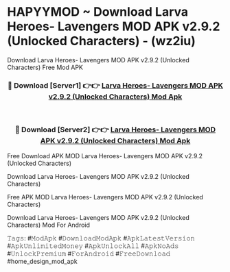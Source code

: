 # HAPYYMOD ~ Download Larva Heroes- Lavengers MOD APK v2.9.2 (Unlocked Characters) - (wz2iu)
Download Larva Heroes- Lavengers MOD APK v2.9.2 (Unlocked Characters) Free Mod APK

<div align="center">
<h3>🔴 Download [Server1] 👉👉 <a href="https://apk-comot.site?title=Larva_Heroes-_Lavengers_MOD_APK_v2.9.2_(Unlocked_Characters)">Larva Heroes- Lavengers MOD APK v2.9.2 (Unlocked Characters) Mod Apk</a></h3><br>

<h3>🔴 Download [Server2] 👉👉 <a href="https://apk-comot.site?title=Larva_Heroes-_Lavengers_MOD_APK_v2.9.2_(Unlocked_Characters)">Larva Heroes- Lavengers MOD APK v2.9.2 (Unlocked Characters) Mod Apk</a></h3>
</div>


Free Download APK MOD Larva Heroes- Lavengers MOD APK v2.9.2 (Unlocked Characters)

Download Larva Heroes- Lavengers MOD APK v2.9.2 (Unlocked Characters) 

Free APK MOD Larva Heroes- Lavengers MOD APK v2.9.2 (Unlocked Characters) 

Download Larva Heroes- Lavengers MOD APK v2.9.2 (Unlocked Characters) Mod For Android

𝚃𝚊𝚐𝚜: #𝙼𝚘𝚍𝙰𝚙𝚔 #𝙳𝚘𝚠𝚗𝚕𝚘𝚊𝚍𝙼𝚘𝚍𝙰𝚙𝚔 #𝙰𝚙𝚔𝙻𝚊𝚝𝚎𝚜𝚝𝚅𝚎𝚛𝚜𝚒𝚘𝚗 #𝙰𝚙𝚔𝚄𝚗𝚕𝚒𝚖𝚒𝚝𝚎𝚍𝙼𝚘𝚗𝚎𝚢 #𝙰𝚙𝚔𝚄𝚗𝚕𝚘𝚌𝚔𝙰𝚕𝚕 #𝙰𝚙𝚔𝙽𝚘𝙰𝚍𝚜 #𝚄𝚗𝚕𝚘𝚌𝚔𝙿𝚛𝚎𝚖𝚒𝚞𝚖 #𝙵𝚘𝚛𝙰𝚗𝚍𝚛𝚘𝚒𝚍 #𝙵𝚛𝚎𝚎𝙳𝚘𝚠𝚗𝚕𝚘𝚊𝚍 #home_design_mod_apk